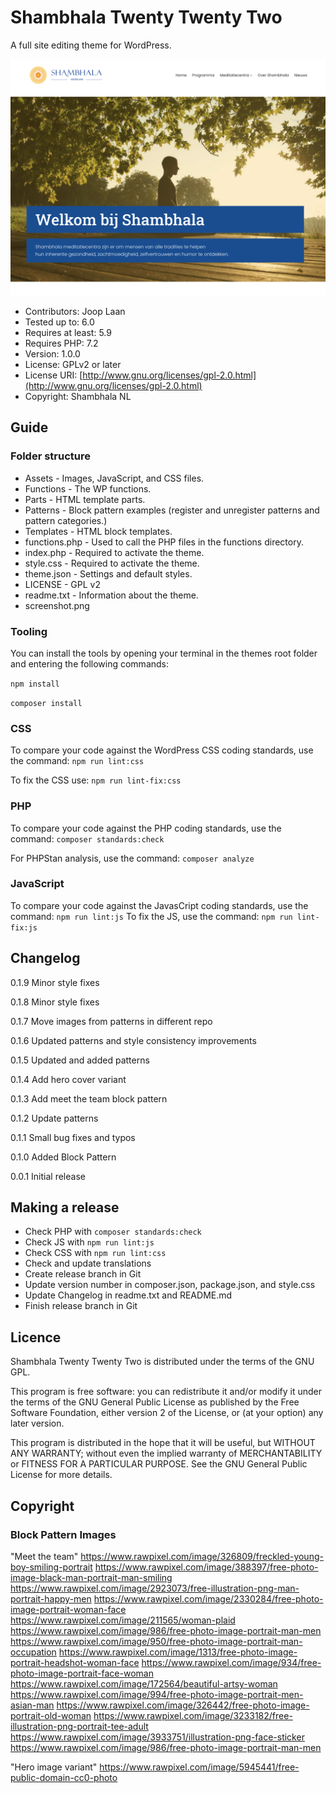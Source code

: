 # Shambhala Twenty Twenty Two

A full site editing theme for WordPress.

![Shambhala Twenty Twenty Two](https://github.com/perky-design/shambhala-nl-twentytwentytwo/blob/main/screenshot.png?raw=true)

* Contributors: Joop Laan
* Tested up to: 6.0
* Requires at least: 5.9
* Requires PHP: 7.2
* Version: 1.0.0
* License: GPLv2 or later
* License URI: [http://www.gnu.org/licenses/gpl-2.0.html](http://www.gnu.org/licenses/gpl-2.0.html)
* Copyright: Shambhala NL

## Guide

### Folder structure

* Assets        - Images, JavaScript, and CSS files.
* Functions     - The WP functions.
* Parts         - HTML template parts.
* Patterns      - Block pattern examples (register and unregister patterns and pattern categories.)
* Templates     - HTML block templates.
* functions.php - Used to call the PHP files in the functions directory.
* index.php     - Required to activate the theme.
* style.css     - Required to activate the theme.
* theme.json    - Settings and default styles.
* LICENSE       - GPL v2
* readme.txt    - Information about the theme.
* screenshot.png

### Tooling

You can install the tools by opening your terminal in the themes root folder
and entering the following commands:

```npm install```

```composer install```

### CSS

To compare your code against the WordPress CSS coding standards, use the command: ```npm run lint:css```

To fix the CSS use: ```npm run lint-fix:css```

### PHP

To compare your code against the PHP coding standards,
use the command: ```composer standards:check```

For PHPStan analysis, use the command: ```composer analyze```

### JavaScript

To compare your code against the JavasCript coding standards, use the command: ```npm run lint:js```
To fix the JS, use the command: ```npm run lint-fix:js```

## Changelog

0.1.9 Minor style fixes

0.1.8 Minor style fixes

0.1.7 Move images from patterns in different repo

0.1.6 Updated patterns and style consistency improvements

0.1.5 Updated and added patterns

0.1.4 Add hero cover variant

0.1.3 Add meet the team block pattern

0.1.2 Update patterns

0.1.1 Small bug fixes and typos

0.1.0 Added Block Pattern

0.0.1 Initial release

## Making a release

* Check PHP with ```composer standards:check```
* Check JS with ```npm run lint:js```
* Check CSS with ```npm run lint:css```
* Check and update translations
* Create release branch in Git
* Update version number in composer.json, package.json, and style.css
* Update Changelog in readme.txt and README.md
* Finish release branch in Git


## Licence

Shambhala Twenty Twenty Two is distributed under the terms of the GNU GPL.

This program is free software: you can redistribute it and/or modify
it under the terms of the GNU General Public License as published by
the Free Software Foundation, either version 2 of the License, or
(at your option) any later version.

This program is distributed in the hope that it will be useful,
but WITHOUT ANY WARRANTY; without even the implied warranty of
MERCHANTABILITY or FITNESS FOR A PARTICULAR PURPOSE. See the
GNU General Public License for more details.


## Copyright

### Block Pattern Images

"Meet the team"
https://www.rawpixel.com/image/326809/freckled-young-boy-smiling-portrait
https://www.rawpixel.com/image/388397/free-photo-image-black-man-portrait-man-smiling
https://www.rawpixel.com/image/2923073/free-illustration-png-man-portrait-happy-men
https://www.rawpixel.com/image/2330284/free-photo-image-portrait-woman-face
https://www.rawpixel.com/image/211565/woman-plaid
https://www.rawpixel.com/image/986/free-photo-image-portrait-man-men
https://www.rawpixel.com/image/950/free-photo-image-portrait-man-occupation
https://www.rawpixel.com/image/1313/free-photo-image-portrait-headshot-woman-face
https://www.rawpixel.com/image/934/free-photo-image-portrait-face-woman
https://www.rawpixel.com/image/172564/beautiful-artsy-woman
https://www.rawpixel.com/image/994/free-photo-image-portrait-men-asian-man
https://www.rawpixel.com/image/326442/free-photo-image-portrait-old-woman
https://www.rawpixel.com/image/3233182/free-illustration-png-portrait-tee-adult
https://www.rawpixel.com/image/3933751/illustration-png-face-sticker
https://www.rawpixel.com/image/986/free-photo-image-portrait-man-men

"Hero image variant"
https://www.rawpixel.com/image/5945441/free-public-domain-cc0-photo

